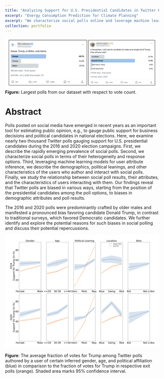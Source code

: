 ```yaml
---
title: "Analyzing Support for U.S. Presidential Candidates in Twitter Polls"
excerpt: "Energy Consumption Prediction for Climate Planning"
excerpt: "We characterize social polls online and leverage machine learning models to describe the demographics, political leanings, and other characteristics of the users who author and interact with social polls. We study the relationship between social poll results, their attributes, and the characteristics of users interacting with them.<br/><img src='/images/analyzing-2.png'>"
collection: portfolio
---
```



![Examples of polls posted on Twitter/X](/images/analyzing-1.png)
**Figure:** Largest polls from our dataset with respect to vote count.

Abstract
=====

Polls posted on social media have emerged in recent years as an important tool for estimating public opinion, e.g., to gauge public support for business decisions and political candidates in national elections. Here, we examine nearly two thousand Twitter polls gauging support for U.S. presidential candidates during the 2016 and 2020 election campaigns. First, we describe the rapidly emerging prevalence of social polls. Second, we characterize social polls in terms of their heterogeneity and response options. Third, leveraging machine learning models for user attribute inference, we describe the demographics, political leanings, and other characteristics of the users who author and interact with social polls. Finally, we study the relationship between social poll results, their attributes, and the characteristics of users interacting with them. Our findings reveal that Twitter polls are biased in various ways, starting from the position of the presidential candidates among the poll options, to biases in demographic attributes and poll results. 

The 2016 and 2020 polls were predominantly crafted by older males and manifested a pronounced bias favoring candidate Donald Trump, in contrast to traditional surveys, which favored Democratic candidates. We further identify and explore the potential reasons for such biases in social polling and discuss their potential repercussions.

![Figure describing relationship between poll strata and outcomes](/images/analyzing-2.png)

**Figure**: The average fraction of votes for Trump among Twitter polls authored by a user of certain inferred gender, age, and political affiliation (blue) in comparison to the fraction of votes for Trump in respective exit polls (orange). Shaded area marks 95% confidence interval.
